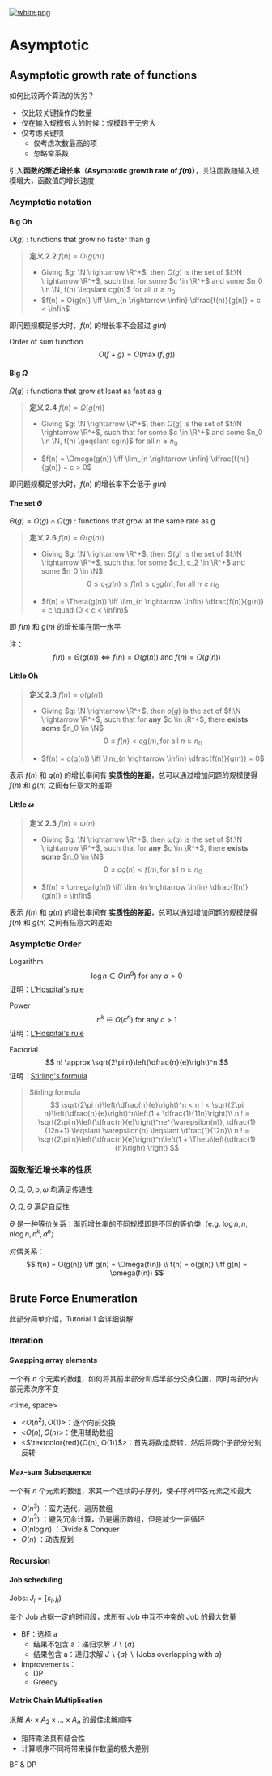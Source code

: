 [![white.png](https://i.loli.net/2019/04/11/5cae134487910.png)](https://github.com/i1123581321/NJU-open-resource)

# Asymptotic

## Asymptotic growth rate of functions

如何比较两个算法的优劣？

* 仅比较关键操作的数量
* 仅在输入规模很大的时候：规模趋于无穷大
* 仅考虑关键项
  * 仅考虑次数最高的项
  * 忽略常系数

引入**函数的渐近增长率（Asymptotic growth rate of $f(n)$）**，关注函数随输入规模增大，函数值的增长速度

### Asymptotic notation

#### Big Oh

$O(g)$ : functions that grow no faster than g

> **定义 2.2** $f(n) = O(g(n))​$
>
> * Giving $g: \N \rightarrow \R^+$, then $O(g)$ is the set of $f:\N \rightarrow \R^+$, such that for some $c \in \R^+$ and some $n_0 \in \N, f(n) \leqslant cg(n)$ for all $n \geqslant n_0$
> * $f(n) = O(g(n)) \iff \lim_{n \rightarrow \infin} \dfrac{f(n)}{g(n)} = c < \infin$

即问题规模足够大时，$f(n)$ 的增长率不会超过 $g(n)$ 

Order of sum function
$$
O(f+g) = O(\max(f,g))
$$

#### Big $\Omega$

$\Omega (g)$ : functions that grow at least as fast as g

> **定义 2.4** $f(n) = \Omega(g(n))$
>
> * Giving $g: \N \rightarrow \R^+$, then $\Omega(g)$ is the set of $f:\N \rightarrow \R^+$, such that for some $c \in \R^+$ and some $n_0 \in \N, f(n) \geqslant cg(n)$ for all $n \geqslant n_0​$
>
> * $f(n) = \Omega(g(n)) \iff \lim_{n \rightarrow \infin} \dfrac{f(n)}{g(n)} = c > 0$

即问题规模足够大时，$f(n)$ 的增长率不会低于 $g(n)$ 

#### The set $\Theta$

$\Theta (g) = O(g) \cap \Omega(g)$ : functions that grow at the same rate as g

> **定义 2.6** $f(n) = \Theta(g(n))$
>
> * Giving $g: \N \rightarrow \R^+$, then $\Theta(g)$ is the set of $f:\N \rightarrow \R^+$, such that for some $c_1, c_2 \in \R^+$ and some $n_0 \in \N​$
>   $$
>   0 \leqslant c_1g(n) \leqslant f(n) \leqslant c_2g(n), \text{for all } n \geqslant n_0
>   $$
>
> * $f(n) = \Theta(g(n)) \iff \lim_{n \rightarrow \infin} \dfrac{f(n)}{g(n)} = c \quad (0 < c < \infin)$

即 $f(n)$ 和 $g(n)$ 的增长率在同一水平

注：
$$
f(n) = \Theta(g(n)) \iff f(n) = O(g(n)) \text{ and } f(n) = \Omega(g(n))
$$

#### Little Oh

> **定义 2.3** $f(n) = o(g(n))$
>
> * Giving $g: \N \rightarrow \R^+$, then $o(g)$ is the set of $f:\N \rightarrow \R^+$, such that for **any** $c \in \R^+$, there **exists some** $n_0 \in \N$
>   $$
>   0 \leqslant f(n) < cg(n), \text{for all } n \geqslant n_0
>   $$
>
> * $f(n) = o(g(n)) \iff \lim_{n \rightarrow \infin} \dfrac{f(n)}{g(n)} = 0$

表示 $f(n)$ 和 $g(n)$ 的增长率间有 **实质性的差距**，总可以通过增加问题的规模使得 $f(n)$ 和 $g(n)$ 之间有任意大的差距

#### Little $\omega$

> **定义 2.5** $f(n) = \omega(n)$
>
> * Giving $g: \N \rightarrow \R^+$, then $\omega(g)$ is the set of $f:\N \rightarrow \R^+$, such that for **any** $c \in \R^+$, there **exists some** $n_0 \in \N$
>   $$
>   0 \leqslant cg(n) < f(n), \text{for all } n \geqslant n_0
>   $$
>
> * $f(n) = \omega(g(n)) \iff \lim_{n \rightarrow \infin} \dfrac{f(n)}{g(n)} = \infin$

表示 $f(n)$ 和 $g(n)$ 的增长率间有 **实质性的差距**，总可以通过增加问题的规模使得 $f(n)$ 和 $g(n)$ 之间有任意大的差距

### Asymptotic Order

Logarithm
$$
\log n \in O(n^{\alpha}) \text{ for any } \alpha > 0
$$
证明：[L'Hospital's rule](https://en.wikipedia.org/wiki/L%27H%C3%B4pital%27s_rule)

Power
$$
n^k \in O(c^n) \text{ for any } c > 1
$$
证明：[L'Hospital's rule](https://en.wikipedia.org/wiki/L%27H%C3%B4pital%27s_rule)

Factorial
$$
n! \approx \sqrt{2\pi n}\left(\dfrac{n}{e}\right)^n
$$
证明：[Stirling's formula](https://en.wikipedia.org/wiki/Stirling%27s_approximation)

>Stirling formula
>$$
>\sqrt{2\pi n}\left(\dfrac{n}{e}\right)^n < n ! < \sqrt{2\pi n}\left(\dfrac{n}{e}\right)^n\left(1 + \dfrac{1}{11n}\right)\\
>n ! = \sqrt{2\pi n}\left(\dfrac{n}{e}\right)^ne^{\varepsilon(n)}, \dfrac{1}{12n+1} \leqslant \varepsilon(n) \leqslant \dfrac{1}{12n}\\
>n ! = \sqrt{2\pi n}\left(\dfrac{n}{e}\right)^n\left(1 + \Theta\left(\dfrac{1}{n}\right) \right)
>$$

### 函数渐近增长率的性质

$O, \Omega, \Theta, o, \omega$ 均满足传递性

$O, \Omega, \Theta$ 满足自反性

$\Theta$ 是一种等价关系：渐近增长率的不同规模即是不同的等价类（e.g. $\log n, n, n\log n, n^k, a^n$）

对偶关系：
$$
f(n) = O(g(n)) \iff g(n) = \Omega(f(n)) \\
f(n) = o(g(n)) \iff g(n) = \omega(f(n))
$$

## Brute Force Enumeration

此部分简单介绍，Tutorial 1 会详细讲解

### Iteration

#### Swapping array elements

一个有 $n$ 个元素的数组，如何将其前半部分和后半部分交换位置，同时每部分内部元素次序不变

<time, space>

* <$O(n^2), O(1)$>：逐个向前交换
* <$O(n), O(n)$>：使用辅助数组
* <$\textcolor{red}{O(n), O(1)}$>：首先将数组反转，然后将两个子部分分别反转

#### Max-sum Subsequence

一个有 $n$ 个元素的数组，求其一个连续的子序列，使子序列中各元素之和最大

* $O(n^3)$ ：蛮力迭代，遍历数组
* $O(n^2)$ ：避免冗余计算，仍是遍历数组，但是减少一层循环
* $O(n \log n)$ ：Divide & Conquer
* $O(n)$ ：动态规划

### Recursion

#### Job scheduling

Jobs: $J_i = [s_i, j_i)$

每个 Job 占据一定的时间段，求所有 Job 中互不冲突的 Job 的最大数量

* BF：选择 a
  * 结果不包含 a：递归求解 $J \backslash \{a \}$
  * 结果包含 a：递归求解 $J \backslash \{a\} \backslash \{\text{Jobs overlapping with }a \}$
* Improvements：
  * DP
  * Greedy

#### Matrix Chain Multiplication

求解 $A_1 \times A_2 \times  \dots\times A_n$ 的最佳求解顺序

* 矩阵乘法具有结合性
* 计算顺序不同将带来操作数量的极大差别

BF & DP
